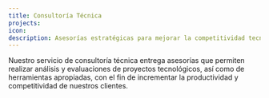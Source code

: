 ```yaml
---
title: Consultoría Técnica
projects:
icon: 
description: Asesorías estratégicas para mejorar la competitividad tecnológica de tu empresa.
---
```

Nuestro servicio de consultoría técnica entrega asesorías que permiten realizar análisis y evaluaciones de proyectos tecnológicos, así como de herramientas apropiadas, con el fin de incrementar la productividad y competitividad de nuestros clientes.